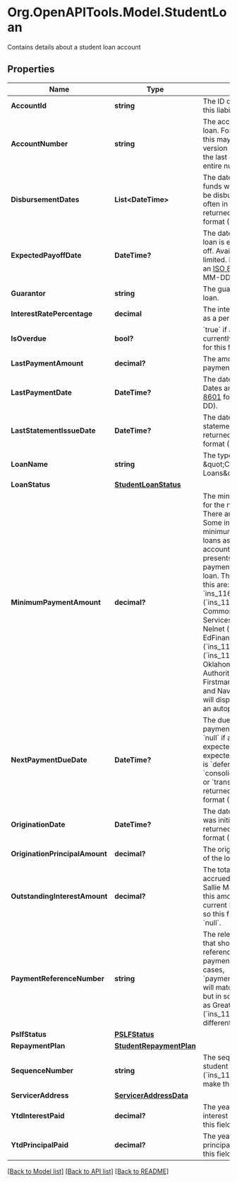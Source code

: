 # Org.OpenAPITools.Model.StudentLoan
Contains details about a student loan account

## Properties

Name | Type | Description | Notes
------------ | ------------- | ------------- | -------------
**AccountId** | **string** | The ID of the account that this liability belongs to. | 
**AccountNumber** | **string** | The account number of the loan. For some institutions, this may be a masked version of the number (e.g., the last 4 digits instead of the entire number). | 
**DisbursementDates** | **List&lt;DateTime&gt;** | The dates on which loaned funds were disbursed or will be disbursed. These are often in the past. Dates are returned in an [ISO 8601](https://wikipedia.org/wiki/ISO_8601) format (YYYY-MM-DD). | 
**ExpectedPayoffDate** | **DateTime?** | The date when the student loan is expected to be paid off. Availability for this field is limited. Dates are returned in an [ISO 8601](https://wikipedia.org/wiki/ISO_8601) format (YYYY-MM-DD). | 
**Guarantor** | **string** | The guarantor of the student loan. | 
**InterestRatePercentage** | **decimal** | The interest rate on the loan as a percentage. | 
**IsOverdue** | **bool?** | &#x60;true&#x60; if a payment is currently overdue. Availability for this field is limited. | 
**LastPaymentAmount** | **decimal?** | The amount of the last payment. | 
**LastPaymentDate** | **DateTime?** | The date of the last payment. Dates are returned in an [ISO 8601](https://wikipedia.org/wiki/ISO_8601) format (YYYY-MM-DD). | 
**LastStatementIssueDate** | **DateTime?** | The date of the last statement. Dates are returned in an [ISO 8601](https://wikipedia.org/wiki/ISO_8601) format (YYYY-MM-DD). | 
**LoanName** | **string** | The type of loan, e.g., \&quot;Consolidation Loans\&quot;. | 
**LoanStatus** | [**StudentLoanStatus**](StudentLoanStatus.md) |  | 
**MinimumPaymentAmount** | **decimal?** | The minimum payment due for the next billing cycle. There are some exceptions: Some institutions require a minimum payment across all loans associated with an account number. Our API presents that same minimum payment amount on each loan. The institutions that do this are: Great Lakes ( &#x60;ins_116861&#x60;), Firstmark (&#x60;ins_116295&#x60;), Commonbond Firstmark Services (&#x60;ins_116950&#x60;), Nelnet (&#x60;ins_116528&#x60;), EdFinancial Services (&#x60;ins_116304&#x60;), Granite State (&#x60;ins_116308&#x60;), and Oklahoma Student Loan Authority (&#x60;ins_116945&#x60;). Firstmark (&#x60;ins_116295&#x60; ) and Navient (&#x60;ins_116248&#x60;) will display as $0 if there is an autopay program in effect. | 
**NextPaymentDueDate** | **DateTime?** | The due date for the next payment. The due date is &#x60;null&#x60; if a payment is not expected. A payment is not expected if &#x60;loan_status.type&#x60; is &#x60;deferment&#x60;, &#x60;in_school&#x60;, &#x60;consolidated&#x60;, &#x60;paid in full&#x60;, or &#x60;transferred&#x60;. Dates are returned in an [ISO 8601](https://wikipedia.org/wiki/ISO_8601) format (YYYY-MM-DD). | 
**OriginationDate** | **DateTime?** | The date on which the loan was initially lent. Dates are returned in an [ISO 8601](https://wikipedia.org/wiki/ISO_8601) format (YYYY-MM-DD).  | 
**OriginationPrincipalAmount** | **decimal?** | The original principal balance of the loan. | 
**OutstandingInterestAmount** | **decimal?** | The total dollar amount of the accrued interest balance. For Sallie Mae ( &#x60;ins_116944&#x60;), this amount is included in the current balance of the loan, so this field will return as &#x60;null&#x60;. | 
**PaymentReferenceNumber** | **string** | The relevant account number that should be used to reference this loan for payments. In the majority of cases, &#x60;payment_reference_number&#x60; will match a&#x60;ccount_number,&#x60; but in some institutions, such as Great Lakes (&#x60;ins_116861&#x60;), it will be different. | 
**PslfStatus** | [**PSLFStatus**](PSLFStatus.md) |  | 
**RepaymentPlan** | [**StudentRepaymentPlan**](StudentRepaymentPlan.md) |  | 
**SequenceNumber** | **string** | The sequence number of the student loan. Heartland ECSI (&#x60;ins_116948&#x60;) does not make this field available. | 
**ServicerAddress** | [**ServicerAddressData**](ServicerAddressData.md) |  | 
**YtdInterestPaid** | **decimal?** | The year to date (YTD) interest paid. Availability for this field is limited. | 
**YtdPrincipalPaid** | **decimal?** | The year to date (YTD) principal paid. Availability for this field is limited. | 

[[Back to Model list]](../README.md#documentation-for-models) [[Back to API list]](../README.md#documentation-for-api-endpoints) [[Back to README]](../README.md)

